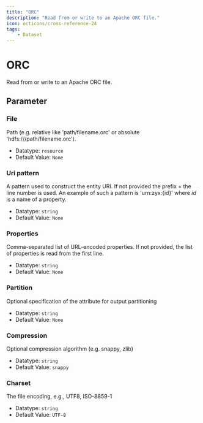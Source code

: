 ```yaml
---
title: "ORC"
description: "Read from or write to an Apache ORC file."
icon: octicons/cross-reference-24
tags: 
    - Dataset
---
```

# ORC
<!-- This file was generated - DO NOT CHANGE IT MANUALLY -->



Read from or write to an Apache ORC file.


## Parameter

### File

Path (e.g. relative like 'path/filename.orc' or absolute 'hdfs:///path/filename.orc').

- Datatype: `resource`
- Default Value: `None`



### Uri pattern

A pattern used to construct the entity URI. If not provided the prefix + the line number is used. An example of such a pattern is 'urn:zyx:{id}' where *id* is a name of a property.

- Datatype: `string`
- Default Value: `None`



### Properties

Comma-separated list of URL-encoded properties. If not provided, the list of properties is read from the first line.

- Datatype: `string`
- Default Value: `None`



### Partition

Optional specification of the attribute for output partitioning

- Datatype: `string`
- Default Value: `None`



### Compression

Optional compression algorithm (e.g. snappy, zlib)

- Datatype: `string`
- Default Value: `snappy`



### Charset

The file encoding, e.g., UTF8, ISO-8859-1

- Datatype: `string`
- Default Value: `UTF-8`



